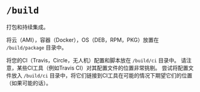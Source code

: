 # `/build`

打包和持续集成。

将云（AMI），容器（Docker），OS（DEB，RPM，PKG）放置在 `/build/package` 目录中。

将您的CI（Travis，Circle，无人机）配置和脚本放在 `/build/ci` 目录中。
请注意，某些CI工具（例如Travis CI）对其配置文件的位置非常挑剔。
尝试将配置文件放入 `/build/ci` 目录中，将它们链接到CI工具在可能的情况下期望它们的位置（如果可能的话）。
